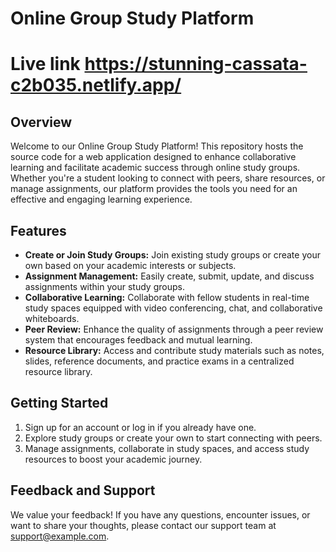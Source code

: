 # Online Group Study Platform

# Live link https://stunning-cassata-c2b035.netlify.app/

## Overview

Welcome to our Online Group Study Platform! This repository hosts the source code for a web application designed to enhance collaborative learning and facilitate academic success through online study groups. Whether you're a student looking to connect with peers, share resources, or manage assignments, our platform provides the tools you need for an effective and engaging learning experience.

## Features

- **Create or Join Study Groups:** Join existing study groups or create your own based on your academic interests or subjects.
- **Assignment Management:** Easily create, submit, update, and discuss assignments within your study groups.
- **Collaborative Learning:** Collaborate with fellow students in real-time study spaces equipped with video conferencing, chat, and collaborative whiteboards.
- **Peer Review:** Enhance the quality of assignments through a peer review system that encourages feedback and mutual learning.
- **Resource Library:** Access and contribute study materials such as notes, slides, reference documents, and practice exams in a centralized resource library.

## Getting Started

1. Sign up for an account or log in if you already have one.
2. Explore study groups or create your own to start connecting with peers.
3. Manage assignments, collaborate in study spaces, and access study resources to boost your academic journey.

## Feedback and Support

We value your feedback! If you have any questions, encounter issues, or want to share your thoughts, please contact our support team at support@example.com.
